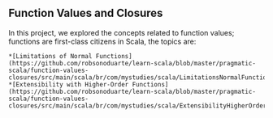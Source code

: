 Function Values and Closures
---------------------------------
In this project, we explored the concepts related to function values; functions are first-class citizens in Scala, the topics are:

	*[Limitations of Normal Functions](https://github.com/robsonoduarte/learn-scala/blob/master/pragmatic-scala/function-values-closures/src/main/scala/br/com/mystudies/scala/LimitationsNormalFunctions.scala)
	*[Extensibility with Higher-Order Functions](https://github.com/robsonoduarte/learn-scala/blob/master/pragmatic-scala/function-values-closures/src/main/scala/br/com/mystudies/scala/ExtensibilityHigherOrderFunctions.scala)
